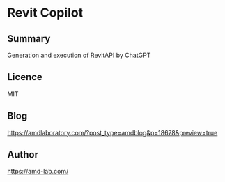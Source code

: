 # Revit Copilot
## Summary
Generation and execution of RevitAPI by ChatGPT

## Licence
MIT

## Blog
https://amdlaboratory.com/?post_type=amdblog&p=18678&preview=true

## Author
https://amd-lab.com/
